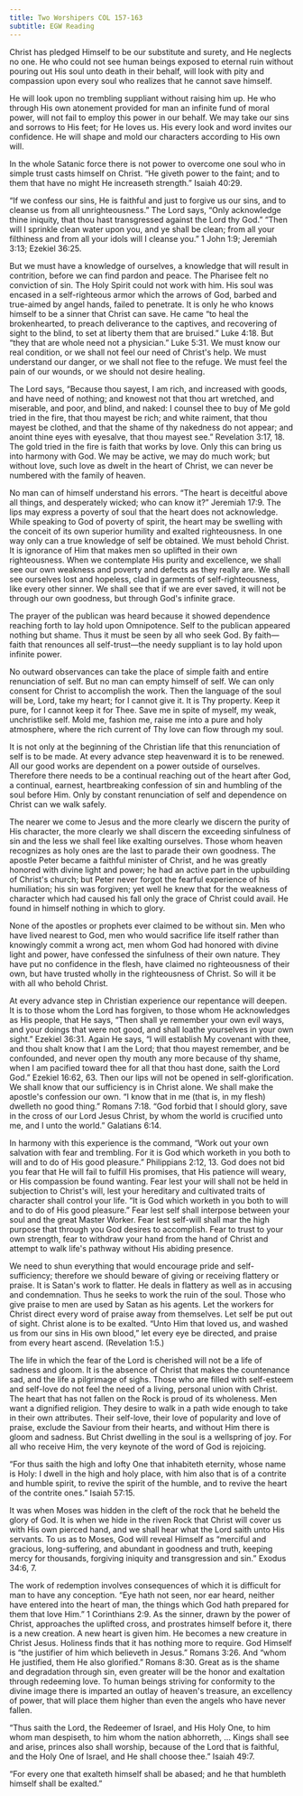 ```yaml
---
title: Two Worshipers COL 157-163
subtitle: EGW Reading
---
```


Christ has pledged Himself to be our substitute and surety, and He neglects no one. He who could not see human beings exposed to eternal ruin without pouring out His soul unto death in their behalf, will look with pity and compassion upon every soul who realizes that he cannot save himself.

He will look upon no trembling suppliant without raising him up. He who through His own atonement provided for man an infinite fund of moral power, will not fail to employ this power in our behalf. We may take our sins and sorrows to His feet; for He loves us. His every look and word invites our confidence. He will shape and mold our characters according to His own will.

In the whole Satanic force there is not power to overcome one soul who in simple trust casts himself on Christ. “He giveth power to the faint; and to them that have no might He increaseth strength.” Isaiah 40:29.

“If we confess our sins, He is faithful and just to forgive us our sins, and to cleanse us from all unrighteousness.” The Lord says, “Only acknowledge thine iniquity, that thou hast transgressed against the Lord thy God.” “Then will I sprinkle clean water upon you, and ye shall be clean; from all your filthiness and from all your idols will I cleanse you.” 1 John 1:9; Jeremiah 3:13; Ezekiel 36:25.

But we must have a knowledge of ourselves, a knowledge that will result in contrition, before we can find pardon and peace. The Pharisee felt no conviction of sin. The Holy Spirit could not work with him. His soul was encased in a self-righteous armor which the arrows of God, barbed and true-aimed by angel hands, failed to penetrate. It is only he who knows himself to be a sinner that Christ can save. He came “to heal the brokenhearted, to preach deliverance to the captives, and recovering of sight to the blind, to set at liberty them that are bruised.” Luke 4:18. But “they that are whole need not a physician.” Luke 5:31. We must know our real condition, or we shall not feel our need of Christ's help. We must understand our danger, or we shall not flee to the refuge. We must feel the pain of our wounds, or we should not desire healing.

The Lord says, “Because thou sayest, I am rich, and increased with goods, and have need of nothing; and knowest not that thou art wretched, and miserable, and poor, and blind, and naked: I counsel thee to buy of Me gold tried in the fire, that thou mayest be rich; and white raiment, that thou mayest be clothed, and that the shame of thy nakedness do not appear; and anoint thine eyes with eyesalve, that thou mayest see.” Revelation 3:17, 18. The gold tried in the fire is faith that works by love. Only this can bring us into harmony with God. We may be active, we may do much work; but without love, such love as dwelt in the heart of Christ, we can never be numbered with the family of heaven.

No man can of himself understand his errors. “The heart is deceitful above all things, and desperately wicked; who can know it?” Jeremiah 17:9. The lips may express a poverty of soul that the heart does not acknowledge. While speaking to God of poverty of spirit, the heart may be swelling with the conceit of its own superior humility and exalted righteousness. In one way only can a true knowledge of self be obtained. We must behold Christ. It is ignorance of Him that makes men so uplifted in their own righteousness. When we contemplate His purity and excellence, we shall see our own weakness and poverty and defects as they really are. We shall see ourselves lost and hopeless, clad in garments of self-righteousness, like every other sinner. We shall see that if we are ever saved, it will not be through our own goodness, but through God's infinite grace.

The prayer of the publican was heard because it showed dependence reaching forth to lay hold upon Omnipotence. Self to the publican appeared nothing but shame. Thus it must be seen by all who seek God. By faith—faith that renounces all self-trust—the needy suppliant is to lay hold upon infinite power.

No outward observances can take the place of simple faith and entire renunciation of self. But no man can empty himself of self. We can only consent for Christ to accomplish the work. Then the language of the soul will be, Lord, take my heart; for I cannot give it. It is Thy property. Keep it pure, for I cannot keep it for Thee. Save me in spite of myself, my weak, unchristlike self. Mold me, fashion me, raise me into a pure and holy atmosphere, where the rich current of Thy love can flow through my soul.

It is not only at the beginning of the Christian life that this renunciation of self is to be made. At every advance step heavenward it is to be renewed. All our good works are dependent on a power outside of ourselves. Therefore there needs to be a continual reaching out of the heart after God, a continual, earnest, heartbreaking confession of sin and humbling of the soul before Him. Only by constant renunciation of self and dependence on Christ can we walk safely.

The nearer we come to Jesus and the more clearly we discern the purity of His character, the more clearly we shall discern the exceeding sinfulness of sin and the less we shall feel like exalting ourselves. Those whom heaven recognizes as holy ones are the last to parade their own goodness. The apostle Peter became a faithful minister of Christ, and he was greatly honored with divine light and power; he had an active part in the upbuilding of Christ's church; but Peter never forgot the fearful experience of his humiliation; his sin was forgiven; yet well he knew that for the weakness of character which had caused his fall only the grace of Christ could avail. He found in himself nothing in which to glory.

None of the apostles or prophets ever claimed to be without sin. Men who have lived nearest to God, men who would sacrifice life itself rather than knowingly commit a wrong act, men whom God had honored with divine light and power, have confessed the sinfulness of their own nature. They have put no confidence in the flesh, have claimed no righteousness of their own, but have trusted wholly in the righteousness of Christ. So will it be with all who behold Christ.

At every advance step in Christian experience our repentance will deepen. It is to those whom the Lord has forgiven, to those whom He acknowledges as His people, that He says, “Then shall ye remember your own evil ways, and your doings that were not good, and shall loathe yourselves in your own sight.” Ezekiel 36:31. Again He says, “I will establish My covenant with thee, and thou shalt know that I am the Lord; that thou mayest remember, and be confounded, and never open thy mouth any more because of thy shame, when I am pacified toward thee for all that thou hast done, saith the Lord God.” Ezekiel 16:62, 63. Then our lips will not be opened in self-glorification. We shall know that our sufficiency is in Christ alone. We shall make the apostle's confession our own. “I know that in me (that is, in my flesh) dwelleth no good thing.” Romans 7:18. “God forbid that I should glory, save in the cross of our Lord Jesus Christ, by whom the world is crucified unto me, and I unto the world.” Galatians 6:14.

In harmony with this experience is the command, “Work out your own salvation with fear and trembling. For it is God which worketh in you both to will and to do of His good pleasure.” Philippians 2:12, 13. God does not bid you fear that He will fail to fulfill His promises, that His patience will weary, or His compassion be found wanting. Fear lest your will shall not be held in subjection to Christ's will, lest your hereditary and cultivated traits of character shall control your life. “It is God which worketh in you both to will and to do of His good pleasure.” Fear lest self shall interpose between your soul and the great Master Worker. Fear lest self-will shall mar the high purpose that through you God desires to accomplish. Fear to trust to your own strength, fear to withdraw your hand from the hand of Christ and attempt to walk life's pathway without His abiding presence.

We need to shun everything that would encourage pride and self-sufficiency; therefore we should beware of giving or receiving flattery or praise. It is Satan's work to flatter. He deals in flattery as well as in accusing and condemnation. Thus he seeks to work the ruin of the soul. Those who give praise to men are used by Satan as his agents. Let the workers for Christ direct every word of praise away from themselves. Let self be put out of sight. Christ alone is to be exalted. “Unto Him that loved us, and washed us from our sins in His own blood,” let every eye be directed, and praise from every heart ascend. (Revelation 1:5.)

The life in which the fear of the Lord is cherished will not be a life of sadness and gloom. It is the absence of Christ that makes the countenance sad, and the life a pilgrimage of sighs. Those who are filled with self-esteem and self-love do not feel the need of a living, personal union with Christ. The heart that has not fallen on the Rock is proud of its wholeness. Men want a dignified religion. They desire to walk in a path wide enough to take in their own attributes. Their self-love, their love of popularity and love of praise, exclude the Saviour from their hearts, and without Him there is gloom and sadness. But Christ dwelling in the soul is a wellspring of joy. For all who receive Him, the very keynote of the word of God is rejoicing.

“For thus saith the high and lofty One that inhabiteth eternity, whose name is Holy: I dwell in the high and holy place, with him also that is of a contrite and humble spirit, to revive the spirit of the humble, and to revive the heart of the contrite ones.” Isaiah 57:15.

It was when Moses was hidden in the cleft of the rock that he beheld the glory of God. It is when we hide in the riven Rock that Christ will cover us with His own pierced hand, and we shall hear what the Lord saith unto His servants. To us as to Moses, God will reveal Himself as “merciful and gracious, long-suffering, and abundant in goodness and truth, keeping mercy for thousands, forgiving iniquity and transgression and sin.” Exodus 34:6, 7.

The work of redemption involves consequences of which it is difficult for man to have any conception. “Eye hath not seen, nor ear heard, neither have entered into the heart of man, the things which God hath prepared for them that love Him.” 1 Corinthians 2:9. As the sinner, drawn by the power of Christ, approaches the uplifted cross, and prostrates himself before it, there is a new creation. A new heart is given him. He becomes a new creature in Christ Jesus. Holiness finds that it has nothing more to require. God Himself is “the justifier of him which believeth in Jesus.” Romans 3:26. And “whom He justified, them He also glorified.” Romans 8:30. Great as is the shame and degradation through sin, even greater will be the honor and exaltation through redeeming love. To human beings striving for conformity to the divine image there is imparted an outlay of heaven's treasure, an excellency of power, that will place them higher than even the angels who have never fallen.

“Thus saith the Lord, the Redeemer of Israel, and His Holy One, to him whom man despiseth, to him whom the nation abhorreth, ... Kings shall see and arise, princes also shall worship, because of the Lord that is faithful, and the Holy One of Israel, and He shall choose thee.” Isaiah 49:7.

“For every one that exalteth himself shall be abased; and he that humbleth himself shall be exalted.”